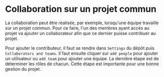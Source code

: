 # Collaboration sur un projet commun

La collaboration peut être réalisée, par exemple, lorsqu'une équipe travaille sur un projet commun. Pour ce faire, l'un des membres ayant accès au projet va ajouter un collaborateur afin que ce dernier puisse contribuer au projet.

Pour ajouter le contributeur, il faut se rendre dans `Settings` du dépôt puis `Collaborators and teams`. Il faut ensuite cliquer sur `add people` pour ajouter un utilisateur ou `add team` pour ajouter une équipe. La dernière étape est de déterminer les rôles de chacun. Cette étape est importante pour une bonne gestion du projet.
